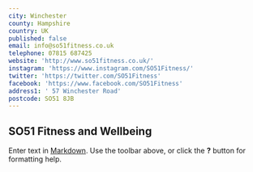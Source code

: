 ```yaml
---
city: Winchester
county: Hampshire
country: UK
published: false
email: info@so51fitness.co.uk
telephone: 07815 687425
website: 'http://www.so51fitness.co.uk/'
instagram: 'https://www.instagram.com/SO51Fitness/'
twitter: 'https://twitter.com/SO51Fitness'
facebook: 'https://www.facebook.com/SO51Fitness'
address1: ' 57 Winchester Road'
postcode: SO51 8JB
---
```

## SO51 Fitness and Wellbeing

Enter text in [Markdown](http://daringfireball.net/projects/markdown/). Use the toolbar above, or click the **?** button for formatting help.
